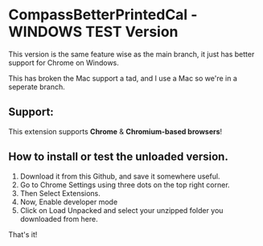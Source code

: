 # CompassBetterPrintedCal - WINDOWS TEST Version
This version is the same feature wise as the main branch, it just has better support for Chrome on Windows.

This has broken the Mac support a tad, and I use a Mac so we're in a seperate branch.

## Support:
This extension supports **Chrome** & **Chromium-based browsers**!

## How to install or test the unloaded version.

1. Download it from this Github, and save it somewhere useful.
2. Go to Chrome Settings using three dots on the top right corner.
3. Then Select Extensions.
4. Now, Enable developer mode
5. Click on Load Unpacked and select your unzipped folder you downloaded from here.

That's it!
